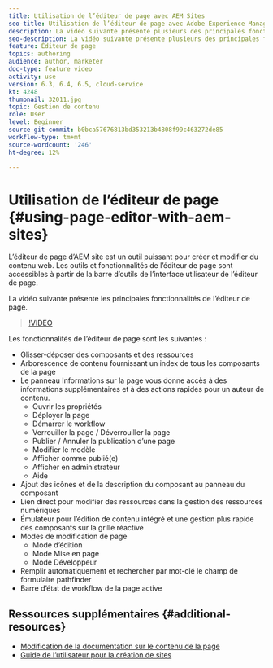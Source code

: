 ```yaml
---
title: Utilisation de l’éditeur de page avec AEM Sites
seo-title: Utilisation de l’éditeur de page avec Adobe Experience Manager Sites
description: La vidéo suivante présente plusieurs des principales fonctionnalités de l’éditeur Sites pour les écrans tactiles dans Adobe Experience Manager.
seo-description: La vidéo suivante présente plusieurs des principales fonctionnalités de l’éditeur Sites pour les écrans tactiles dans Adobe Experience Manager.
feature: Éditeur de page
topics: authoring
audience: author, marketer
doc-type: feature video
activity: use
version: 6.3, 6.4, 6.5, cloud-service
kt: 4248
thumbnail: 32011.jpg
topic: Gestion de contenu
role: User
level: Beginner
source-git-commit: b0bca57676813bd353213b4808f99c463272de85
workflow-type: tm+mt
source-wordcount: '246'
ht-degree: 12%

---
```



# Utilisation de l’éditeur de page {#using-page-editor-with-aem-sites}

L’éditeur de page d’AEM site est un outil puissant pour créer et modifier du contenu web. Les outils et fonctionnalités de l’éditeur de page sont accessibles à partir de la barre d’outils de l’interface utilisateur de l’éditeur de page.

La vidéo suivante présente les principales fonctionnalités de l’éditeur de page.

>[!VIDEO](https://video.tv.adobe.com/v/32011?quality=12&learn=on)

Les fonctionnalités de l’éditeur de page sont les suivantes :

* Glisser-déposer des composants et des ressources
* Arborescence de contenu fournissant un index de tous les composants de la page
* Le panneau Informations sur la page vous donne accès à des informations supplémentaires et à des actions rapides pour un auteur de contenu.
   * Ouvrir les propriétés
   * Déployer la page
   * Démarrer le workflow
   * Verrouiller la page / Déverrouiller la page
   * Publier / Annuler la publication d’une page
   * Modifier le modèle
   * Afficher comme publié(e)
   * Afficher en administrateur
   * Aide
* Ajout des icônes et de la description du composant au panneau du composant
* Lien direct pour modifier des ressources dans la gestion des ressources numériques
* Émulateur pour l’édition de contenu intégré et une gestion plus rapide des composants sur la grille réactive
* Modes de modification de page
   * Mode d’édition
   * Mode Mise en page
   * Mode Développeur
* Remplir automatiquement et rechercher par mot-clé le champ de formulaire pathfinder
* Barre d’état de workflow de la page active

## Ressources supplémentaires {#additional-resources}

* [Modification de la documentation sur le contenu de la page](https://docs.adobe.com/content/help/fr-FR/experience-manager-65/authoring/authoring/editing-content.html)
* [Guide de l’utilisateur pour la création de sites](https://docs.adobe.com/content/help/en/experience-manager-65/authoring/home.html)
